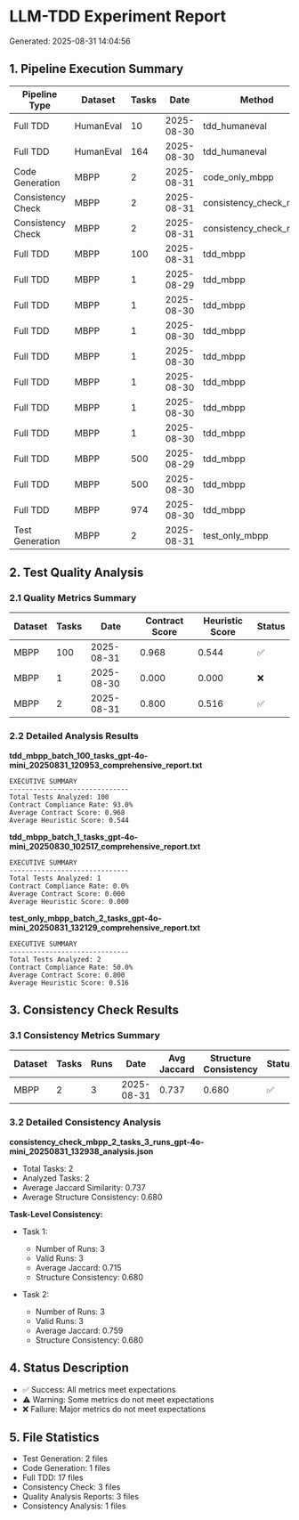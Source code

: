# LLM-TDD Experiment Report
Generated: 2025-08-31 14:04:56

## 1. Pipeline Execution Summary

| Pipeline Type | Dataset | Tasks | Date | Method | Stage | Parameters | Status |
|----------------|---------|-------|------|--------|-------|------------|--------|
| Full TDD | HumanEval | 10 | 2025-08-30 | tdd_humaneval | N/A | N/A | ✅ |
| Full TDD | HumanEval | 164 | 2025-08-30 | tdd_humaneval | N/A | N/A | ✅ |
| Code Generation | MBPP | 2 | 2025-08-31 | code_only_mbpp | code_generation_only | N/A | ✅ |
| Consistency Check | MBPP | 2 | 2025-08-31 | consistency_check_mbpp | consistency_check | T:0.1,0.3,0.5 S:42,123,456 | ❌ |
| Consistency Check | MBPP | 2 | 2025-08-31 | consistency_check_mbpp | consistency_check | T:0.1,0.3,0.5 S:42,123,456 | ✅ |
| Full TDD | MBPP | 100 | 2025-08-31 | tdd_mbpp | N/A | N/A | ✅ |
| Full TDD | MBPP | 1 | 2025-08-29 | tdd_mbpp | N/A | N/A | ✅ |
| Full TDD | MBPP | 1 | 2025-08-30 | tdd_mbpp | N/A | N/A | ✅ |
| Full TDD | MBPP | 1 | 2025-08-30 | tdd_mbpp | N/A | N/A | ✅ |
| Full TDD | MBPP | 1 | 2025-08-30 | tdd_mbpp | N/A | N/A | ✅ |
| Full TDD | MBPP | 1 | 2025-08-30 | tdd_mbpp | N/A | N/A | ✅ |
| Full TDD | MBPP | 1 | 2025-08-30 | tdd_mbpp | N/A | N/A | ✅ |
| Full TDD | MBPP | 1 | 2025-08-30 | tdd_mbpp | N/A | N/A | ✅ |
| Full TDD | MBPP | 500 | 2025-08-29 | tdd_mbpp | N/A | N/A | ✅ |
| Full TDD | MBPP | 500 | 2025-08-30 | tdd_mbpp | N/A | N/A | ✅ |
| Full TDD | MBPP | 974 | 2025-08-30 | tdd_mbpp | N/A | N/A | ✅ |
| Test Generation | MBPP | 2 | 2025-08-31 | test_only_mbpp | test_generation_only | N/A | ✅ |

## 2. Test Quality Analysis

### 2.1 Quality Metrics Summary

| Dataset | Tasks | Date | Contract Score | Heuristic Score | Status |
|---------|-------|------|----------------|-----------------|--------|
| MBPP | 100 | 2025-08-31 | 0.968 | 0.544 | ✅ |
| MBPP | 1 | 2025-08-30 | 0.000 | 0.000 | ❌ |
| MBPP | 2 | 2025-08-31 | 0.800 | 0.516 | ✅ |

### 2.2 Detailed Analysis Results

**tdd_mbpp_batch_100_tasks_gpt-4o-mini_20250831_120953_comprehensive_report.txt**

```
EXECUTIVE SUMMARY
------------------------------
Total Tests Analyzed: 100
Contract Compliance Rate: 93.0%
Average Contract Score: 0.968
Average Heuristic Score: 0.544
```

**tdd_mbpp_batch_1_tasks_gpt-4o-mini_20250830_102517_comprehensive_report.txt**

```
EXECUTIVE SUMMARY
------------------------------
Total Tests Analyzed: 1
Contract Compliance Rate: 0.0%
Average Contract Score: 0.000
Average Heuristic Score: 0.000
```

**test_only_mbpp_batch_2_tasks_gpt-4o-mini_20250831_132129_comprehensive_report.txt**

```
EXECUTIVE SUMMARY
------------------------------
Total Tests Analyzed: 2
Contract Compliance Rate: 50.0%
Average Contract Score: 0.800
Average Heuristic Score: 0.516
```

## 3. Consistency Check Results

### 3.1 Consistency Metrics Summary

| Dataset | Tasks | Runs | Date | Avg Jaccard | Structure Consistency | Status |
|---------|-------|------|------|--------------|----------------------|--------|
| MBPP | 2 | 3 | 2025-08-31 | 0.737 | 0.680 | ✅ |

### 3.2 Detailed Consistency Analysis

**consistency_check_mbpp_2_tasks_3_runs_gpt-4o-mini_20250831_132938_analysis.json**

- Total Tasks: 2
- Analyzed Tasks: 2
- Average Jaccard Similarity: 0.737
- Average Structure Consistency: 0.680

**Task-Level Consistency:**

  - Task 1:
    - Number of Runs: 3
    - Valid Runs: 3
    - Average Jaccard: 0.715
    - Structure Consistency: 0.680

  - Task 2:
    - Number of Runs: 3
    - Valid Runs: 3
    - Average Jaccard: 0.759
    - Structure Consistency: 0.680

## 4. Status Description

- ✅ Success: All metrics meet expectations
- ⚠️ Warning: Some metrics do not meet expectations
- ❌ Failure: Major metrics do not meet expectations

## 5. File Statistics

- Test Generation: 2 files
- Code Generation: 1 files
- Full TDD: 17 files
- Consistency Check: 3 files
- Quality Analysis Reports: 3 files
- Consistency Analysis: 1 files

